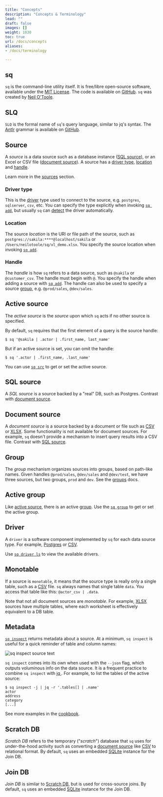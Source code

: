 ```yaml
---
title: "Concepts"
description: "Concepts & Terminology"
lead: ""
draft: false
images: []
weight: 1030
toc: true
url: /docs/concepts
aliases:
- /docs/terminology

---
```

## sq

`sq` is the command-line utility itself. It is free/libre open-source software, available
under the [MIT License](https://github.com/neilotoole/sq/blob/master/LICENSE). The code is
available on [GitHub](https://github.com/neilotoole/sq). `sq` was created
by [Neil O'Toole](https://github.com/neilotoole).

## SLQ

`SLQ` is the formal name of `sq`'s query language, similar to jq's syntax.
The [Antlr](https://www.antlr.org) grammar
is available on [GitHub](https://github.com/neilotoole/sq/tree/master/grammar).

## Source

A _source_ is a data source such as a database instance ([SQL source](#sql-source)),
or an Excel or CSV file ([document source](#document-source)).
A source has a [driver type](#driver-type), [location](#location) and [handle](#handle).

Learn more in the [sources](/docs/source) section.

### Driver type

This is the [driver](#driver) type used to connect to the source,
e.g. `postgres`, `sqlserver`, `csv`, etc. You can specify the type explicitly
when invoking [`sq add`](/docs/cmd/add), but usually `sq` can [detect](/docs/detect/#driver-type)
the driver automatically.

### Location

The source _location_ is the URI or file path of the source, such
as `postgres://sakila:****@localhost/sakila`
or `/Users/neilotoole/sq/xl_demo.xlsx`. You specify the source location when
invoking [`sq add`](/docs/cmd/add).

### Handle

The _handle_ is how `sq` refers to a data source, such as `@sakila` or `@customer_csv`.
The handle must begin with `@`. You specify the handle when adding a source with [`sq add`](/docs/cmd/add).
The handle can also be used to specify a source [group](/docs/source#groups), e.g. `@prod/sales`, `@dev/sales`.

## Active source

The _active source_ is the _source_ upon which `sq` acts if no other source is specified.

By default, `sq` requires that the first element of a query is the source handle:

```shell
$ sq '@sakila | .actor | .first_name, last_name'

```

But if an active source is set, you can omit the handle:

```shell
$ sq '.actor | .first_name, .last_name'
```

You can use [`sq src`](/docs/cmd/src) to get or set the active source.

## SQL source

A _SQL source_ is a source backed by a "real" DB, such as Postgres. Contrast
with [document source](#document-source).

## Document source

A _document source_ is a source backed by a document or file such as [CSV](/docs/drivers/csv) or
[XLSX](/docs/drivers/xlsx). Some functionality
is not available for document sources. For example, `sq` doesn't provide a mechanism to insert query
results into a CSV file. Contrast with [SQL source](#sql-source).

## Group

The _group_ mechanism organizes sources into groups, based on path-like names.
Given handles `@prod/sales`, `@dev/sales` and `@dev/test`, we have three
sources, but two groups, `prod` and `dev`. See the [groups](/docs/source#groups) docs.

## Active group

Like [active source](#active-source), there is an active [group](/docs/source#groups). Use
the [`sq group`](/docs/cmd/group) to get or set the active group.

## Driver

A `driver` is a software component implemented by `sq` for each data source type. For
example, [Postgres](/docs/drivers/postgres) or [CSV](/docs/drivers/csv).

Use [`sq driver ls`](/docs/cmd/driver-ls) to view the available drivers.

## Monotable

If a source is `monotable`, it means that the source type is really only a single table, such
as a [CSV](/docs/drivers/csv) file. `sq` always names that single table `data`. You access that
table
like this: `@actor_csv | .data`.

Note that not all document sources are _monotable_. For example, [XLSX](/docs/drivers/xlsx) sources
have multiple tables, where each worksheet is effectively equivalent to a DB table.

## Metadata

[`sq inspect`](/docs/cmd/inspect) returns metadata about a source. At a minimum, `sq inspect`
is useful for a quick reminder of table and column names:

![sq inspect source text](/images/sq_inspect_source_text.png)

`sq inspect` comes into its own when used with the `--json` flag, which outputs voluminous info
on the data source. It is a frequent practice to combine `sq inspect`
with [jq ](https://jqlang.github.io/jq/).
For example, to list the tables of the active source:

```shell
$ sq inspect -j | jq -r '.tables[] | .name'
actor
address
category
[...]
```

See more examples in the [cookbook](/docs/cookbook).

## Scratch DB

_Scratch DB_ refers to the temporary ("_scratch_") database that `sq` uses for under-the-hood
activity
such as converting a [document source](#document-source) like [CSV](/docs/drivers/csv) to relational
format. By default, `sq`
uses an embedded [SQLite](/docs/drivers/sqlite) instance for the Join DB.

## Join DB

_Join DB_ is similar to [Scratch DB](#join-db), but is used for cross-source joins. By default, `sq`
uses an embedded [SQLite](/docs/drivers/sqlite) instance for the Join DB.
